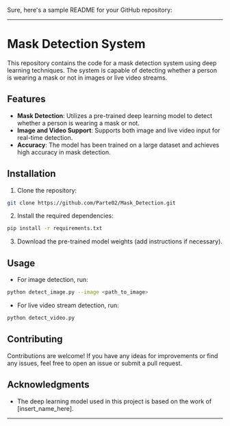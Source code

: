 Sure, here's a sample README for your GitHub repository:

---

# Mask Detection System

This repository contains the code for a mask detection system using deep learning techniques. The system is capable of detecting whether a person is wearing a mask or not in images or live video streams.

## Features

- **Mask Detection**: Utilizes a pre-trained deep learning model to detect whether a person is wearing a mask or not.
- **Image and Video Support**: Supports both image and live video input for real-time detection.
- **Accuracy**: The model has been trained on a large dataset and achieves high accuracy in mask detection.

## Installation

1. Clone the repository:

```bash
git clone https://github.com/Parte02/Mask_Detection.git
```

2. Install the required dependencies:

```bash
pip install -r requirements.txt
```

3. Download the pre-trained model weights (add instructions if necessary).

## Usage

- For image detection, run:

```bash
python detect_image.py --image <path_to_image>
```

- For live video stream detection, run:

```bash
python detect_video.py
```

## Contributing

Contributions are welcome! If you have any ideas for improvements or find any issues, feel free to open an issue or submit a pull request.


## Acknowledgments

- The deep learning model used in this project is based on the work of [insert_name_here]. 

---

